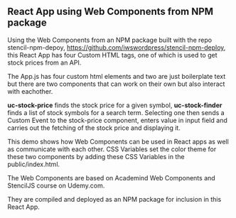 

## React App using Web Components from NPM package

Using the Web Components from an NPM package built with the repo stencil-npm-depoy, https://github.com/iwswordpress/stencil-npm-deploy, this React App has four Custom HTML tags, one of which is used to get stock prices from an API.

The App.js has four custom html elements and two are just boilerplate text but there are two components that can work on their own but also interact with eachother.

**uc-stock-price** finds the stock price for a given symbol, **uc-stock-finder** finds a list of stock symbols for a search term. Selecting one then sends a Custom Event to the stock-price component, enters value in input field and carries out the fetching of the stock price and displaying it.
  
This demo shows how Web Components can be used in React apps as well as communicate with each other. CSS Variables set the color theme for these two components by adding these CSS Variables in the public/index.html.

The Web Components are based on Academind Web Components and StencilJS course on Udemy.com.

They are compiled and deployed as an NPM package for inclusion in this React App.
 
 
